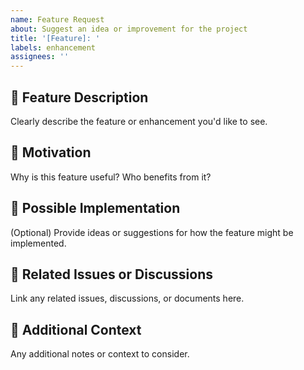 ```yaml
---
name: Feature Request
about: Suggest an idea or improvement for the project
title: '[Feature]: '
labels: enhancement
assignees: ''
---
```


## 🚀 Feature Description

Clearly describe the feature or enhancement you'd like to see.

## 🎯 Motivation

Why is this feature useful? Who benefits from it?

## 📐 Possible Implementation

(Optional) Provide ideas or suggestions for how the feature might be implemented.

## 🔗 Related Issues or Discussions

Link any related issues, discussions, or documents here.

## 📎 Additional Context

Any additional notes or context to consider.
